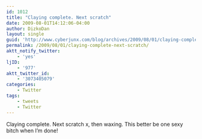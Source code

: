 ```yaml
---
id: 1012
title: "Claying complete. Next scratch"
date: 2009-08-01T14:12:06-04:00
author: DizkoDan
layout: single
guid: 'http://www.cyberjunx.com/blog/archives/2009/08/01/claying-complete-next-scratch/'
permalink: /2009/08/01/claying-complete-next-scratch/
aktt_notify_twitter:
    - 'yes'
ljID:
    - '977'
aktt_twitter_id:
    - '3073405079'
categories:
    - Twitter
tags:
    - tweets
    - Twitter
---
```


Claying complete. Next scratch x, then waxing. This better be one sexy bitch when I’m done!